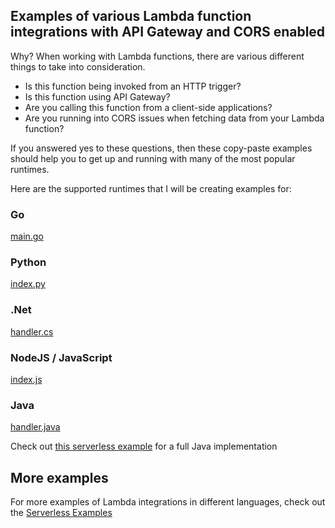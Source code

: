 ## Examples of various Lambda function integrations with API Gateway and CORS enabled

Why? When working with Lambda functions, there are various different things to take into consideration.

- Is this function being invoked from an HTTP trigger?
- Is this function using API Gateway?
- Are you calling this function from a client-side applications?
- Are you running into CORS issues when fetching data from your Lambda function?

If you answered yes to these questions, then these copy-paste examples should help you to get up and running with many of the most popular runtimes.

Here are the supported runtimes that I will be creating examples for:

### Go

[main.go](https://github.com/dabit3/api-gateway-lambda-in-various-runtimes/blob/master/main.go)

### Python

[index.py](https://github.com/dabit3/api-gateway-lambda-in-various-runtimes/blob/master/index.py)

### .Net

[handler.cs](https://github.com/dabit3/api-gateway-lambda-in-various-runtimes/blob/master/handler.cs)

### NodeJS / JavaScript

[index.js](https://github.com/dabit3/api-gateway-lambda-in-various-runtimes/blob/master/index.js)

### Java

[handler.java](https://github.com/dabit3/api-gateway-lambda-in-various-runtimes/blob/master/handler.java)

Check out [this serverless example](https://github.com/serverless/examples/tree/master/aws-java-simple-http-endpoint) for a full Java implementation

## More examples

For more examples of Lambda integrations in different languages, check out the [Serverless Examples](https://github.com/serverless/examples)